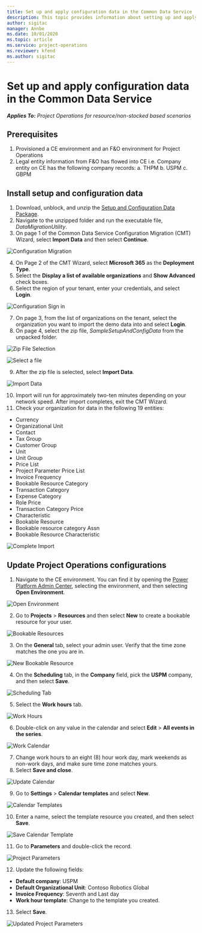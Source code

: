 ```yaml
---
title: Set up and apply configuration data in the Common Data Service 
description: This topic provides information about setting up and applying configuration data in Project Operations.
author: sigitac
manager: Annbe
ms.date: 10/01/2020
ms.topic: article
ms.service: project-operations
ms.reviewer: kfend 
ms.author: sigitac
---
```


# Set up and apply configuration data in the Common Data Service 

_**Applies To:** Project Operations for resource/non-stocked based scenarios_

## Prerequisites
1.	Provisioned a CE environment and an F&O environment for Project Operations
2.	Legal entity information from F&O has flowed into CE i.e. Company entity on CE has the following company records:
  a.	THPM
  b.	USPM
  c.	GBPM

## Install setup and configuration data

1. Download, unblock, and unzip the [Setup and Configuration Data Package](https://download.microsoft.com/download/1/3/4/1349369c-6209-42b7-b3b4-5be0e67cacd8/ProjOpsSampleSetupData-%20Integrated%20UR1.zip).
2. Navigate to the unzipped folder and run the executable file, *DataMigrationUtility*.
3. On page 1 of the Common Data Service Configuration Migration (CMT) Wizard, select **Import Data** and then select **Continue**.

![Configuration Migration](./media/1ConfigurationMigration.png)

4. On Page 2 of the CMT Wizard, select **Microsoft 365** as the **Deployment Type**.
5. Select the **Display a list of available organizations** and **Show Advanced** check boxes.
6. Select the region of your tenant, enter your credentials, and select **Login**.

![Configuration Sign in](./media/2ConfigurationSignin.png)

7. On page 3, from the list of organizations on the tenant, select the organization you want to import the demo data into and select **Login**.
8. On page 4, select the zip file, *SampleSetupAndConfigData* from the unpacked folder.

![Zip File Selection](./media/3ZipFile.png)

![Select a file](./media/4SelectAFile.png)

9. After the zip file is selected, select **Import Data**.

![Import Data](./media/5ImportData.png)

10. Import will run for approximately two-ten minutes depending on your network speed. After import completes, exit the CMT Wizard. 
11. Check your organization for data in the following 19 entities:

  - Currency
  - Organizational Unit
  - Contact
  - Tax Group
  - Customer Group
  - Unit
  - Unit Group
  - Price List
  - Project Parameter Price List
  - Invoice Frequency
  - Bookable Resource Category
  - Transaction Category
  - Expense Category
  - Role Price
  - Transaction Category Price
  - Characteristic
  - Bookable Resource
  - Bookable resource category Assn
  - Bookable Resource Characteristic

![Complete Import](./media/6CompleteImport.png)

## Update Project Operations configurations

1. Navigate to the CE environment. You can find it by opening the [Power Platform Admin Center](https://admin.powerplatform.microsoft.com/environments), selecting the environment, and then selecting **Open Environment**. 

![Open Environment](./media/7OpenEnvironment.png)

2. Go to **Projects** > **Resources** and then select **New** to create a bookable resource for your user.

![Bookable Resources](./media/8BookableResources.png)

3. On the **General** tab, select your admin user. Verify that the time zone matches the one you are in. 

![New Bookable Resource](./media/9NewBookableResource.png)

4. On the **Scheduling** tab, in the **Company** field, pick the **USPM** company, and then select **Save**. 

![Scheduling Tab](./media/10SchedulingTab.png)

5. Select the **Work hours** tab.  

![Work Hours](./media/11WorkHours.png)

6. Double-click on any value in the calendar and select **Edit** > **All events in the series**. 

![Work Calendar](./media/12WorkCalendar.png)

7. Change work hours to an eight (8) hour work day, mark weekends as non-work days, and make sure time zone matches yours. 
8. Select **Save and close**.

![Update Calendar](./media/13UpdateCalendar.png)

9. Go to **Settings** > **Calendar templates** and select **New**.
 
 ![Calendar Templates](./media/14CalendarTemplates.png)
 
 10. Enter a name, select the template resource you created, and then select **Save**. 
 
 ![Save Calendar Template](./media/15SaveCalendarTemplate.png)
 
 11. Go to **Parameters** and double-click the record. 
 
 ![Project Parameters](./media/16ProjectParameters.png)
 
12. Update the following fields:

 - **Default company**: USPM
 - **Default Organizational Unit**: Contoso Robotics Global
 - **Invoice Frequency**: Seventh and Last day
 - **Work hour template**: Change to the template you created.

13. Select **Save**. 

![Updated Project Parameters](./media/17UpdatedProjectParameters.png)
